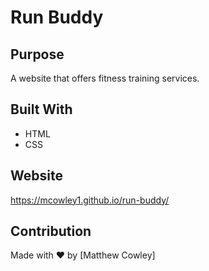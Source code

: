# Run Buddy

## Purpose
A website that offers fitness training services.

## Built With
* HTML
* CSS

## Website
https://mcowley1.github.io/run-buddy/

## Contribution
Made with ❤️ by [Matthew Cowley]
